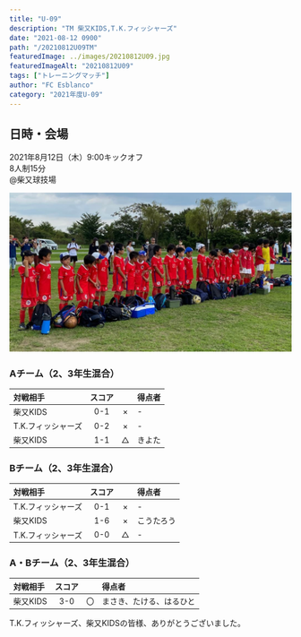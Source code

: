 ```yaml
---
title: "U-09"
description: "TM 柴又KIDS,T.K.フィッシャーズ"
date: "2021-08-12 0900"
path: "/20210812U09TM"
featuredImage: ../images/20210812U09.jpg
featuredImageAlt: "20210812U09"
tags: ["トレーニングマッチ"]
author: "FC Esblanco"
category: "2021年度U-09"
---
```


## 日時・会場

2021年8月12日（木）9:00キックオフ<br>
8人制15分<br>
@柴又球技場

![20210812U09](../images/20210812U09b.jpg "U09")

### Aチーム（2、3年生混合）

| 対戦相手| スコア |   | 得点者  |
|:----|:------:|:-:|:--------|
| 柴又KIDS| 0-1 | × |-|
| T.K.フィッシャーズ| 0-2 | × |-|
| 柴又KIDS| 1-1 | △ |きよた|

<script src="https://adm.shinobi.jp/s/f9835040bccb6582c56df68b8f5ecca7"></script>


### Bチーム（2、3年生混合）

| 対戦相手| スコア |   | 得点者  |
|:----|:------:|:-:|:--------|
| T.K.フィッシャーズ| 0-1 | × |-|
| 柴又KIDS| 1-6 | × |こうたろう|
| T.K.フィッシャーズ| 0-0 | △ |-|

### A・Bチーム（2、3年生混合）

| 対戦相手| スコア |   | 得点者  |
|:----|:------:|:-:|:--------|
| 柴又KIDS| 3-0 | 〇 |まさき、たける、はるひと|


T.K.フィッシャーズ、柴又KIDSの皆様、ありがとうございました。

